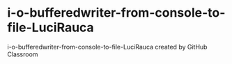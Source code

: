 # i-o-bufferedwriter-from-console-to-file-LuciRauca
i-o-bufferedwriter-from-console-to-file-LuciRauca created by GitHub Classroom
